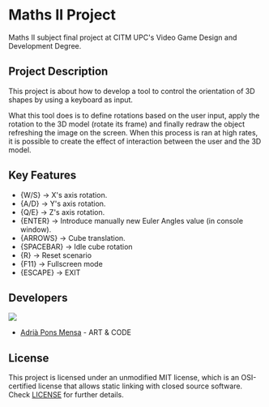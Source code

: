 # Maths II Project

Maths II subject final project at CITM UPC's Video Game Design and Development Degree.

## Project Description

This project is about how to develop a tool to control the orientation of 3D shapes by using a keyboard as input. 

What this tool does is to define rotations based on the user input, apply the rotation to the 3D model (rotate its frame)
and finally redraw the object refreshing the image on the screen. When this process is ran at high rates, it is possible 
to create the effect of interaction between the user and the 3D model.

## Key Features

- {W/S} -> X's axis rotation.
- {A/D} -> Y's axis rotation.
- {Q/E} -> Z's axis rotation.
- {ENTER} -> Introduce manually new Euler Angles value (in console window).
- {ARROWS} -> Cube translation.
- {SPACEBAR} -> Idle cube rotation
- {R} -> Reset scenario
- {F11} -> Fullscreen mode
- {ESCAPE} -> EXIT

## Developers

![](https://raw.githubusercontent.com/Historn/GameDev-Platformer/main/TeamPhotos/adriapons.jpg)
 - [Adrià Pons Mensa](https://github.com/AdriaPm) - ART & CODE

## License

This project is licensed under an unmodified MIT license, which is an OSI-certified license that allows static linking with 
closed source software. Check [LICENSE](https://mit-license.org/) for further details.

